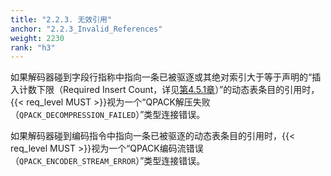 ```yaml
---
title: "2.2.3. 无效引用"
anchor: "2.2.3_Invalid_References"
weight: 2230
rank: "h3"
---
```


如果解码器碰到字段行指称中指向一条已被驱逐或其绝对索引大于等于声明的“插入计数下限（Required Insert Count，详见[第4.5.1章]()）”的动态表条目的引用时，{{< req_level MUST >}}视为一个“QPACK解压失败（`QPACK_DECOMPRESSION_FAILED`）”类型连接错误。

如果解码器碰到编码指令中指向一条已被驱逐的动态表条目的引用时，{{< req_level MUST >}}视为一个“QPACK编码流错误（`QPACK_ENCODER_STREAM_ERROR`）”类型连接错误。
